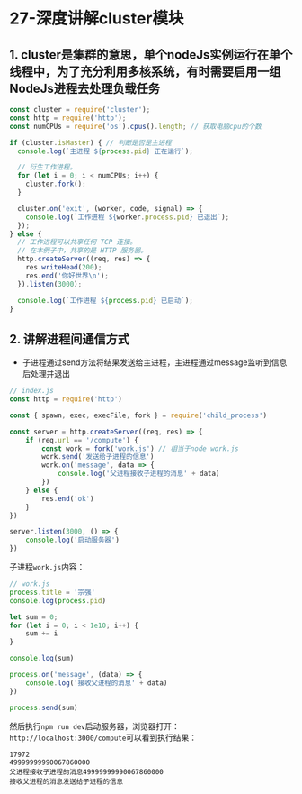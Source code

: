 # 27-深度讲解cluster模块
## 1. cluster是集群的意思，单个nodeJs实例运行在单个线程中，为了充分利用多核系统，有时需要启用一组NodeJs进程去处理负载任务
```js
const cluster = require('cluster');
const http = require('http');
const numCPUs = require('os').cpus().length; // 获取电脑cpu的个数

if (cluster.isMaster) { // 判断是否是主进程
  console.log(`主进程 ${process.pid} 正在运行`);

  // 衍生工作进程。
  for (let i = 0; i < numCPUs; i++) {
    cluster.fork();
  }

  cluster.on('exit', (worker, code, signal) => {
    console.log(`工作进程 ${worker.process.pid} 已退出`);
  });
} else {
  // 工作进程可以共享任何 TCP 连接。
  // 在本例子中，共享的是 HTTP 服务器。
  http.createServer((req, res) => {
    res.writeHead(200);
    res.end('你好世界\n');
  }).listen(3000);

  console.log(`工作进程 ${process.pid} 已启动`);
}
```
## 2. 讲解进程间通信方式
- 子进程通过send方法将结果发送给主进程，主进程通过message监听到信息后处理并退出
```js
// index.js
const http = require('http')

const { spawn, exec, execFile, fork } = require('child_process')

const server = http.createServer((req, res) => {
    if (req.url == '/compute') {
        const work = fork('work.js') // 相当于node work.js
        work.send('发送给子进程的信息')
        work.on('message', data => {
            console.log('父进程接收子进程的消息' + data)
        })
    } else {
        res.end('ok')
    }
})

server.listen(3000, () => {
    console.log('启动服务器')
})
```
子进程`work.js`内容：
```js
// work.js
process.title = '宗强'
console.log(process.pid)

let sum = 0;
for (let i = 0; i < 1e10; i++) {
    sum += i
}

console.log(sum)

process.on('message', (data) => {
    console.log('接收父进程的消息' + data)
})

process.send(sum)
```
然后执行`npm run dev`启动服务器，浏览器打开：`http://localhost:3000/compute`可以看到执行结果：
```
17972
49999999990067860000
父进程接收子进程的消息49999999990067860000
接收父进程的消息发送给子进程的信息
```
